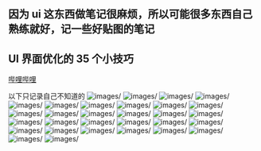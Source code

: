 ## 因为 ui 这东西做笔记很麻烦，所以可能很多东西自己熟练就好，记一些好贴图的笔记

## UI 界面优化的 35 个小技巧

[哔哩哔哩](<[UI界面优化的35个小技巧【纯干货】_哔哩哔哩_bilibili](https://www.bilibili.com/video/BV1pP4y1R7cM/)>)

以下只记录自己不知道的
![images/](<Pasted image 20230705195859.png>) ![images/](<Pasted image 20230705195903.png>) ![images/](<Pasted image 20230705195913.png>) ![images/](<Pasted image 20230705195920.png>) ![images/](<Pasted image 20230705195924.png>) ![images/](<Pasted image 20230705195932.png>) ![images/](<Pasted image 20230705195936.png>) ![images/](<Pasted image 20230705195940.png>) ![images/](<Pasted image 20230705195946.png>) ![images/](<Pasted image 20230705195953.png>) ![images/](<Pasted image 20230705195957.png>) ![images/](<Pasted image 20230705200001.png>) ![images/](<Pasted image 20230705200005.png>) ![images/](<Pasted image 20230705200009.png>) ![images/](<Pasted image 20230705200013.png>) ![images/](<Pasted image 20230705200016.png>) ![images/](<Pasted image 20230705200023.png>) ![images/](<Pasted image 20230705200026.png>) ![images/](<Pasted image 20230705200036.png>) ![images/](<Pasted image 20230705200041.png>) ![images/](<Pasted image 20230705200046.png>) ![images/](<Pasted image 20230705200055.png>) ![images/](<Pasted image 20230705200103.png>) ![images/](<Pasted image 20230705194921.png>) ![images/](<Pasted image 20230705195036.png>) ![images/](<Pasted image 20230705195047.png>) ![images/](<Pasted image 20230705195056.png>) ![images/](<Pasted image 20230705195101.png>) ![images/](<Pasted image 20230705195135.png>) ![images/](<Pasted image 20230705195852.png>)
